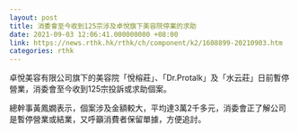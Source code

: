 ```yaml
---
layout: post
title: 消委會至今收到125宗涉及卓悅旗下美容院停業的求助
date: 2021-09-03 12:06:41.000000000 +08:00
link: https://news.rthk.hk/rthk/ch/component/k2/1608899-20210903.htm
categories: rthk
---
```


卓悅美容有限公司旗下的美容院「悅榕莊」、「Dr.Protalk」及「水云莊」日前暫停營業，消委會至今收到125宗投訴或求助個案。

總幹事黃鳳嫺表示，個案涉及金額較大，平均達3萬2千多元，消委會正了解公司是暫停營業或結業，又呼籲消費者保留單據，方便追討。
